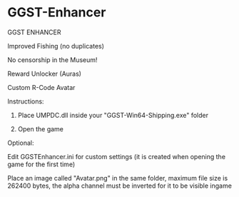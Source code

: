 # GGST-Enhancer
GGST ENHANCER

Improved Fishing (no duplicates)

No censorship in the Museum!

Reward Unlocker (Auras)

Custom R-Code Avatar

Instructions:

1. Place UMPDC.dll inside your "GGST-Win64-Shipping.exe" folder

2. Open the game

Optional:

Edit GGSTEnhancer.ini for custom settings (it is created when opening the game for the first time)

Place an image called "Avatar.png" in the same folder, maximum file size is 262400 bytes, the alpha channel must be inverted for it to be visible ingame
